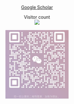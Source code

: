 <div align="center">

[Google Scholar](https://scholar.google.com/citations?hl=zh-CN&user=y1myk_IAAAAJ&view_op=list_works&sortby=pubdate)

</div>


<p align="center"> 
  Visitor count<br>
  <img src="https://profile-counter.glitch.me/Boli-trainee/count.svg" />
</p>


<p align="center">
    <img src="weixin.jpg" alt="WeChat" width="40%">
</p>
